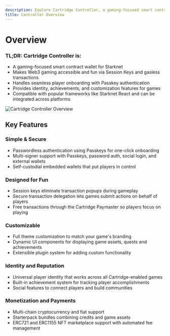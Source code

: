 ```yaml
---
description: Explore Cartridge Controller, a gaming-focused smart contract wallet that makes Web3 gaming accessible and fun with features like session keys, identity management, and customization options.
title: Controller Overview
---
```


# Overview

### TL;DR: Cartridge Controller is:

-   A gaming-focused smart contract wallet for Starknet
-   Makes Web3 gaming accessible and fun via Session Keys and gasless transactions
-   Handles seamless player onboarding with Passkey authentication
-   Provides identity, achievements, and customization features for games
-   Compatible with popular frameworks like Starknet React and can be integrated across platforms

![Cartridge Controller Overview](/controller.png)

## Key Features

### Simple & Secure

-   Passwordless authentication using Passkeys for one-click onboarding
-   Multi-signer support with Passkeys, password auth, social login, and external wallets
-   Self-custodial embedded wallets that put players in control

### Designed for Fun

-   Session keys eliminate transaction popups during gameplay
-   Secure transaction delegation lets games submit actions on behalf of players
-   Free transactions through the Cartridge Paymaster so players focus on playing

### Customizable

-   Full theme customization to match your game's branding
-   Dynamic UI components for displaying game assets, quests and achievements
-   Extensible plugin system for adding custom functionality

### Identity and Reputation

-   Universal player identity that works across all Cartridge-enabled games
-   Built-in achievement system for tracking player accomplishments
-   Social features to connect players and build communities

### Monetization and Payments

-   Multi-chain cryptocurrency and fiat support
-   Starterpack bundles combining credits and game assets
-   ERC721 and ERC1155 NFT marketplace support with automated fee management

